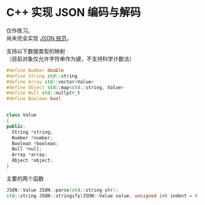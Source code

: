 # C++ 实现 JSON 编码与解码

仅作练习。  
尚未完全实现 [JSON 规范](https://www.json.org/json-zh.html)。

支持以下数据类型的映射  
（目前对象仅允许字符串作为键，不支持科学计数法）

```cpp
#define Number double
#define String std::string
#define Array std::vector<Value>
#define Object std::map<std::string, Value>
#define Null std::nullptr_t
#define Boolean bool


class Value
{
public:
  String *string;
  Number *number;
  Boolean *boolean;
  Null *null;
  Array *array;
  Object *object;
}
```

主要的两个函数

```cpp
JSON::Value JSON::parse(std::string str);
std::string JSON::stringify(JSON::Value value, unsigned int indent = 0);
```
